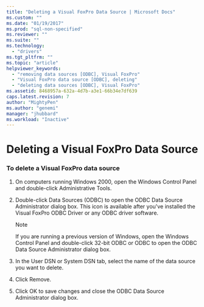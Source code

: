 ```yaml
---
title: "Deleting a Visual FoxPro Data Source | Microsoft Docs"
ms.custom: ""
ms.date: "01/19/2017"
ms.prod: "sql-non-specified"
ms.reviewer: ""
ms.suite: ""
ms.technology: 
  - "drivers"
ms.tgt_pltfrm: ""
ms.topic: "article"
helpviewer_keywords: 
  - "removing data sources [ODBC], Visual FoxPro"
  - "Visual FoxPro data source [ODBC], deleting"
  - "deleting data sources [ODBC], Visual FoxPro"
ms.assetid: 8468957a-632a-4d7b-a3e1-66b34e7df639
caps.latest.revision: 7
author: "MightyPen"
ms.author: "genemi"
manager: "jhubbard"
ms.workload: "Inactive"
---
```

# Deleting a Visual FoxPro Data Source
### To delete a Visual FoxPro data source  
  
1.  On computers running Windows 2000, open the Windows Control Panel and double-click Administrative Tools.  
  
2.  Double-click Data Sources (ODBC) to open the ODBC Data Source Administrator dialog box. This icon is available after you've installed the Visual FoxPro ODBC Driver or any ODBC driver software.  
  
    > [!NOTE]  
    >  If you are running a previous version of Windows, open the Windows Control Panel and double-click 32-bit ODBC or ODBC to open the ODBC Data Source Administrator dialog box.  
  
3.  In the User DSN or System DSN tab, select the name of the data source you want to delete.  
  
4.  Click Remove.  
  
5.  Click OK to save changes and close the ODBC Data Source Administrator dialog box.
